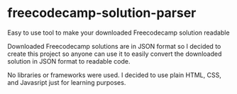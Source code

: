 # freecodecamp-solution-parser
Easy to use tool to make your downloaded Freecodecamp solution readable

Downloaded Freecodecamp solutions are in JSON format so I decided to create this project so anyone can use it to easily convert the downloaded
solution in JSON format to readable code.

No libraries or frameworks were used. I decided to use plain HTML, CSS, and Javasript just for learning purposes.



